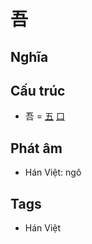 # 吾

## Nghĩa

## Cấu trúc
* 吾 = [五](五.md) [口](口.md)

## Phát âm

* Hán Việt: ngô

## Tags
* Hán Việt

<script>window.HANZI_FIELD='吾';</script>
